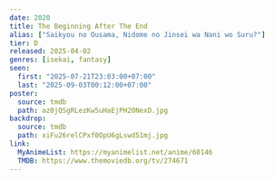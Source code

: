 ```yaml
---
date: 2020
title: The Beginning After The End
alias: ["Saikyou no Ousama, Nidome no Jinsei wa Nani wo Suru?"]
tier: D
released: 2025-04-02
genres: [isekai, fantasy]
seen:
  first: "2025-07-21T23:03:00+07:00"
  last: "2025-09-03T00:12:00+07:00"
poster:
  source: tmdb
  path: az0jQSgRLezKw5uHaEjPH20NexD.jpg
backdrop:
  source: tmdb
  path: xiFu26relCPxf0OpU6gLswd51mj.jpg
link:
  MyAnimeList: https://myanimelist.net/anime/60146
  TMDB: https://www.themoviedb.org/tv/274671
---
```

